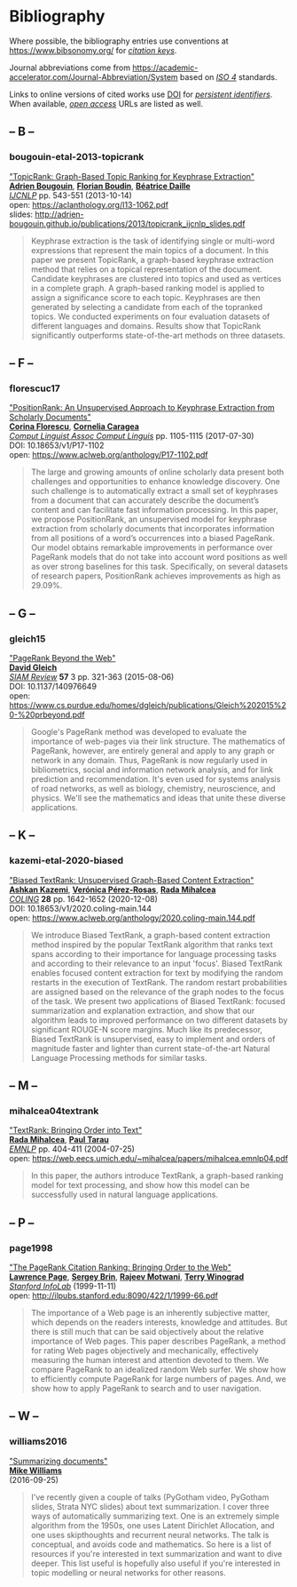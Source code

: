 # Bibliography

Where possible, the bibliography entries use conventions at
<https://www.bibsonomy.org/>
for [*citation keys*](https://bibdesk.sourceforge.io/manual/BibDeskHelp_2.html).

Journal abbreviations come from
<https://academic-accelerator.com/Journal-Abbreviation/System>
based on [*ISO 4*](https://en.wikipedia.org/wiki/ISO_4) standards.

Links to online versions of cited works use
[DOI](https://www.doi.org/)
for [*persistent identifiers*](https://www.crossref.org/education/metadata/persistent-identifiers/).
When available, 
[*open access*](https://peerj.com/preprints/3119v1/)
URLs are listed as well.


## – B –

### bougouin-etal-2013-topicrank

["TopicRank: Graph-Based Topic Ranking for Keyphrase Extraction"](https://aclanthology.org/I13-1062/)  
[**Adrien Bougouin**](https://derwen.ai/s/t67yc26f6hcg), [**Florian Boudin**](https://derwen.ai/s/y89xdcbr3mj8), [**Béatrice Daille**](https://derwen.ai/s/25nynb9g79jt)  
[*IJCNLP*](https://aclanthology.org/I13-1062/) pp. 543-551 (2013-10-14)  
open: <a href="https://aclanthology.org/I13-1062.pdf" target="_blank">https://aclanthology.org/I13-1062.pdf</a>  
slides: <a href="http://adrien-bougouin.github.io/publications/2013/topicrank_ijcnlp_slides.pdf" target="_blank">http://adrien-bougouin.github.io/publications/2013/topicrank_ijcnlp_slides.pdf</a>  
> Keyphrase extraction is the task of identifying single or multi-word expressions that represent the main topics of a document. In this paper we present TopicRank, a graph-based keyphrase extraction method that relies on a topical representation of the document. Candidate keyphrases are clustered into topics and used as vertices in a complete graph. A graph-based ranking model is applied to assign a significance score to each topic. Keyphrases are then generated by selecting a candidate from each of the topranked topics. We conducted experiments on four evaluation datasets of different languages and domains. Results show that TopicRank significantly outperforms state-of-the-art methods on three datasets.


## – F –

### florescuc17

["PositionRank: An Unsupervised Approach to Keyphrase Extraction from Scholarly Documents"](https://doi.org/10.18653/v1/P17-1102)  
[**Corina Florescu**](https://derwen.ai/s/y3w6mvj2r9wv), [**Cornelia Caragea**](https://derwen.ai/s/v3rq24nf6426)  
[*Comput Linguist Assoc Comput Linguis*](https://www.mitpressjournals.org/loi/coli) pp. 1105-1115 (2017-07-30)  
DOI: 10.18653/v1/P17-1102  
open: <a href="https://www.aclweb.org/anthology/P17-1102.pdf" target="_blank">https://www.aclweb.org/anthology/P17-1102.pdf</a>  
> The large and growing amounts of online scholarly data present both challenges and opportunities to enhance knowledge discovery. One such challenge is to automatically extract a small set of keyphrases from a document that can accurately describe the document’s content and can facilitate fast information processing. In this paper, we propose PositionRank, an unsupervised model for keyphrase extraction from scholarly documents that incorporates information from all positions of a word’s occurrences into a biased PageRank. Our model obtains remarkable improvements in performance over PageRank models that do not take into account word positions as well as over strong baselines for this task. Specifically, on several datasets of research papers, PositionRank achieves improvements as high as 29.09%.


## – G –

### gleich15

["PageRank Beyond the Web"](https://doi.org/10.1137/140976649)  
[**David Gleich**](https://derwen.ai/s/7zk738z8fn9t)  
[*SIAM Review*](https://www.siam.org/publications/journals/siam-review-sirev) **57** 3 pp. 321-363 (2015-08-06)  
DOI: 10.1137/140976649  
open: <a href="https://www.cs.purdue.edu/homes/dgleich/publications/Gleich%202015%20-%20prbeyond.pdf" target="_blank">https://www.cs.purdue.edu/homes/dgleich/publications/Gleich%202015%20-%20prbeyond.pdf</a>  
> Google&#39;s PageRank method was developed to evaluate the importance of web-pages via their link structure. The mathematics of PageRank, however, are entirely general and apply to any graph or network in any domain. Thus, PageRank is now regularly used in bibliometrics, social and information network analysis, and for link prediction and recommendation. It&#39;s even used for systems analysis of road networks, as well as biology, chemistry, neuroscience, and physics. We&#39;ll see the mathematics and ideas that unite these diverse applications.


## – K –

### kazemi-etal-2020-biased

["Biased TextRank: Unsupervised Graph-Based Content Extraction"](https://doi.org/10.18653/v1/2020.coling-main.144)  
[**Ashkan Kazemi**](https://derwen.ai/s/rjsnrs5jhswk), [**Verónica Pérez-Rosas**](https://derwen.ai/s/svmndvvnndkv), [**Rada Mihalcea**](https://derwen.ai/s/wwrw59tbtzzp)  
[*COLING*](https://www.aclweb.org/anthology/venues/coling/) **28** pp. 1642-1652 (2020-12-08)  
DOI: 10.18653/v1/2020.coling-main.144  
open: <a href="https://www.aclweb.org/anthology/2020.coling-main.144.pdf" target="_blank">https://www.aclweb.org/anthology/2020.coling-main.144.pdf</a>  
> We introduce Biased TextRank, a graph-based content extraction method inspired by the popular TextRank algorithm that ranks text spans according to their importance for language processing tasks and according to their relevance to an input &#39;focus&#39;. Biased TextRank enables focused content extraction for text by modifying the random restarts in the execution of TextRank. The random restart probabilities are assigned based on the relevance of the graph nodes to the focus of the task. We present two applications of Biased TextRank: focused summarization and explanation extraction, and show that our algorithm leads to improved performance on two different datasets by significant ROUGE-N score margins. Much like its predecessor, Biased TextRank is unsupervised, easy to implement and orders of magnitude faster and lighter than current state-of-the-art Natural Language Processing methods for similar tasks.


## – M –

### mihalcea04textrank

["TextRank: Bringing Order into Text"](https://www.aclweb.org/anthology/W04-3252/)  
[**Rada Mihalcea**](https://derwen.ai/s/wwrw59tbtzzp), [**Paul Tarau**](https://derwen.ai/s/vnfvsgvc9gfy)  
[*EMNLP*](https://www.aclweb.org/anthology/venues/emnlp/) pp. 404-411 (2004-07-25)  
open: <a href="https://web.eecs.umich.edu/~mihalcea/papers/mihalcea.emnlp04.pdf" target="_blank">https://web.eecs.umich.edu/~mihalcea/papers/mihalcea.emnlp04.pdf</a>  
> In this paper, the authors introduce TextRank, a graph-based ranking model for text processing, and show how this model can be successfully used in natural language applications.


## – P –

### page1998

["The PageRank Citation Ranking: Bringing Order to the Web"](http://ilpubs.stanford.edu:8090/422/)  
[**Lawrence Page**](https://derwen.ai/s/mk6xj6cfrrxg), [**Sergey Brin**](https://derwen.ai/s/j636dghdyws5), [**Rajeev Motwani**](https://derwen.ai/s/9hhpmgjs7kwt), [**Terry Winograd**](https://derwen.ai/s/jdxk7fz84nzq)  
[*Stanford InfoLab*](http://infolab.stanford.edu/) (1999-11-11)  
open: <a href="http://ilpubs.stanford.edu:8090/422/1/1999-66.pdf" target="_blank">http://ilpubs.stanford.edu:8090/422/1/1999-66.pdf</a>  
> The importance of a Web page is an inherently subjective matter, which depends on the readers interests, knowledge and attitudes. But there is still much that can be said objectively about the relative importance of Web pages. This paper describes PageRank, a method for rating Web pages objectively and mechanically, effectively measuring the human interest and attention devoted to them. We compare PageRank to an idealized random Web surfer. We show how to efficiently compute PageRank for large numbers of pages. And, we show how to apply PageRank to search and to user navigation.


## – W –

### williams2016

["Summarizing documents"](https://mike.place/talks/pygotham/)  
[**Mike Williams**](https://derwen.ai/s/2t2mbms2x4p3)  
(2016-09-25)  
> I&#39;ve recently given a couple of talks (PyGotham video, PyGotham slides, Strata NYC slides) about text summarization. I cover three ways of automatically summarizing text. One is an extremely simple algorithm from the 1950s, one uses Latent Dirichlet Allocation, and one uses skipthoughts and recurrent neural networks. The talk is conceptual, and avoids code and mathematics. So here is a list of resources if you&#39;re interested in text summarization and want to dive deeper. This list useful is hopefully also useful if you&#39;re interested in topic modelling or neural networks for other reasons.

